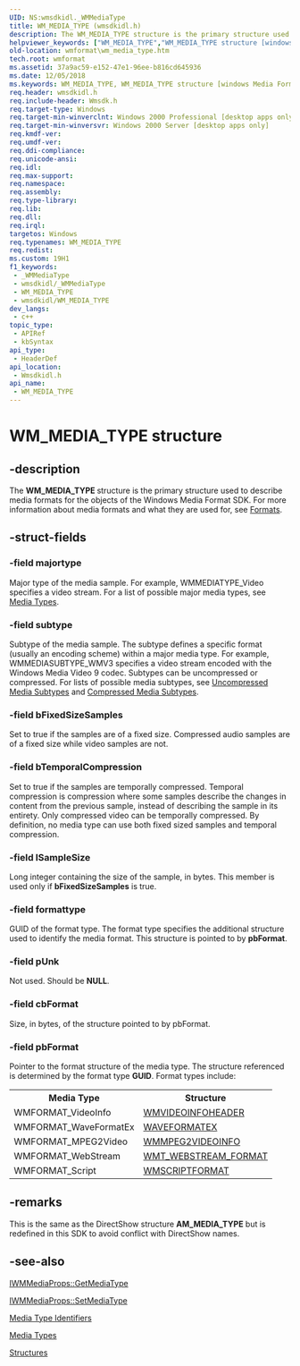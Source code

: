 ```yaml
---
UID: NS:wmsdkidl._WMMediaType
title: WM_MEDIA_TYPE (wmsdkidl.h)
description: The WM_MEDIA_TYPE structure is the primary structure used to describe media formats for the objects of the Windows Media Format SDK. For more information about media formats and what they are used for, see Formats.
helpviewer_keywords: ["WM_MEDIA_TYPE","WM_MEDIA_TYPE structure [windows Media Format]","wmformat.wm_media_type","wmsdkidl/WM_MEDIA_TYPE"]
old-location: wmformat\wm_media_type.htm
tech.root: wmformat
ms.assetid: 37a9ac59-e152-47e1-96ee-b816cd645936
ms.date: 12/05/2018
ms.keywords: WM_MEDIA_TYPE, WM_MEDIA_TYPE structure [windows Media Format], wmformat.wm_media_type, wmsdkidl/WM_MEDIA_TYPE
req.header: wmsdkidl.h
req.include-header: Wmsdk.h
req.target-type: Windows
req.target-min-winverclnt: Windows 2000 Professional [desktop apps only],Windows Media Format 7 SDK, or later versions of the SDK
req.target-min-winversvr: Windows 2000 Server [desktop apps only]
req.kmdf-ver: 
req.umdf-ver: 
req.ddi-compliance: 
req.unicode-ansi: 
req.idl: 
req.max-support: 
req.namespace: 
req.assembly: 
req.type-library: 
req.lib: 
req.dll: 
req.irql: 
targetos: Windows
req.typenames: WM_MEDIA_TYPE
req.redist: 
ms.custom: 19H1
f1_keywords:
 - _WMMediaType
 - wmsdkidl/_WMMediaType
 - WM_MEDIA_TYPE
 - wmsdkidl/WM_MEDIA_TYPE
dev_langs:
 - c++
topic_type:
 - APIRef
 - kbSyntax
api_type:
 - HeaderDef
api_location:
 - Wmsdkidl.h
api_name:
 - WM_MEDIA_TYPE
---
```


# WM_MEDIA_TYPE structure


## -description

The <b>WM_MEDIA_TYPE </b> structure is the primary structure used to describe media formats for the objects of the Windows Media Format SDK. For more information about media formats and what they are used for, see <a href="/windows/desktop/wmformat/formats">Formats</a>.

## -struct-fields

### -field majortype

Major type of the media sample. For example, WMMEDIATYPE_Video specifies a video stream. For a list of possible major media types, see <a href="/windows/desktop/wmformat/media-types">Media Types</a>.

### -field subtype

Subtype of the media sample. The subtype defines a specific format (usually an encoding scheme) within a major media type. For example, WMMEDIASUBTYPE_WMV3 specifies a video stream encoded with the Windows Media Video 9 codec. Subtypes can be uncompressed or compressed. For lists of possible media subtypes, see <a href="/windows/desktop/wmformat/uncompressed-media-subtypes">Uncompressed Media Subtypes</a> and <a href="/windows/desktop/wmformat/compressed-media-subtypes">Compressed Media Subtypes</a>.

### -field bFixedSizeSamples

Set to true if the samples are of a fixed size. Compressed audio samples are of a fixed size while video samples are not.

### -field bTemporalCompression

Set to true if the samples are temporally compressed. Temporal compression is compression where some samples describe the changes in content from the previous sample, instead of describing the sample in its entirety. Only compressed video can be temporally compressed. By definition, no media type can use both fixed sized samples and temporal compression.

### -field lSampleSize

Long integer containing the size of the sample, in bytes. This member is used only if <b>bFixedSizeSamples</b> is true.

### -field formattype

GUID of the format type. The format type specifies the additional structure used to identify the media format. This structure is pointed to by <b>pbFormat</b>.

### -field pUnk

Not used. Should be <b>NULL</b>.

### -field cbFormat

Size, in bytes, of the structure pointed to by pbFormat.

### -field pbFormat

Pointer to the format structure of the media type. The structure referenced is determined by the format type <b>GUID</b>. Format types include:<table>
<tr>
<th>Media Type</th>
<th>Structure</th>
</tr>
<tr>
<td>WMFORMAT_VideoInfo</td>
<td>
<a href="/previous-versions/windows/desktop/api/wmsdkidl/ns-wmsdkidl-wmvideoinfoheader">WMVIDEOINFOHEADER</a>
</td>
</tr>
<tr>
<td>WMFORMAT_WaveFormatEx</td>
<td>
<a href="/previous-versions/windows/desktop/legacy/dd757720(v=vs.85)">WAVEFORMATEX</a>
</td>
</tr>
<tr>
<td>WMFORMAT_MPEG2Video</td>
<td>
<a href="/previous-versions/windows/desktop/api/wmsdkidl/ns-wmsdkidl-wmmpeg2videoinfo">WMMPEG2VIDEOINFO</a>
</td>
</tr>
<tr>
<td>WMFORMAT_WebStream</td>
<td>
<a href="/previous-versions/windows/desktop/api/wmsdkidl/ns-wmsdkidl-wmt_webstream_format">WMT_WEBSTREAM_FORMAT</a>
</td>
</tr>
<tr>
<td>WMFORMAT_Script</td>
<td>
<a href="/previous-versions/windows/desktop/api/wmsdkidl/ns-wmsdkidl-wmscriptformat">WMSCRIPTFORMAT</a>
</td>
</tr>
</table>

## -remarks

This is the same as the DirectShow structure <b>AM_MEDIA_TYPE</b> but is redefined in this SDK to avoid conflict with DirectShow names.

## -see-also

<a href="/windows/desktop/api/wmsdkidl/nf-wmsdkidl-iwmmediaprops-getmediatype">IWMMediaProps::GetMediaType</a>



<a href="/windows/desktop/api/wmsdkidl/nf-wmsdkidl-iwmmediaprops-setmediatype">IWMMediaProps::SetMediaType</a>



<a href="/windows/desktop/wmformat/media-type-identifiers">Media Type Identifiers</a>



<a href="/windows/desktop/wmformat/media-types">Media Types</a>



<a href="/windows/desktop/wmformat/structures">Structures</a>